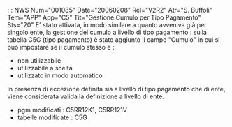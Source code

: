  :  : NWS Num="001085" Date="20060208" Rel="V2R2" Atr="S. Buffoli" Tem="APP" App="C5" Tit="Gestione Cumulo per Tipo Pagamento" Sts="20"
E' stato attivata, in modo similare a quanto avveniva già per singolo ente, la gestione del cumulo
a livello di tipo pagamento :  sulla tabella C5G (tipo pagamento) è stato aggiunto il campo "Cumulo"
in cui si può impostare se il cumulo stesso è : 
- non utilizzabile
- utilizzabile a scelta
- utilizzato in modo automatico

In presenza di eccezione definita sia a livello di tipo pagamento che di ente, viene considerata valida la definizione a livello di ente.

-  pgm modificati :  C5RR12K1, C5RR121V
-  tabelle modificate :  C5G
